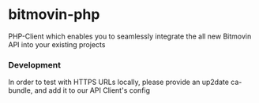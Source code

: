 # bitmovin-php
PHP-Client which enables you to seamlessly integrate the all new Bitmovin API into your existing projects

### Development
In order to test with HTTPS URLs locally, please provide an up2date ca-bundle, and add it to our API Client's config 